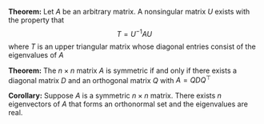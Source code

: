 **Theorem:** Let $A$ be an arbitrary matrix. A nonsingular matrix $U$ exists with the property that
$$
T=U^{-1}AU
$$
where $T$ is an upper triangular matrix whose diagonal entries consist of the eigenvalues of $A$

**Theorem:** The $n\times n$ matrix $A$ is symmetric if and only if there exists a diagonal matrix $D$ and an orthogonal matrix $Q$ with $A=QDQ^{\top}$

**Corollary:** Suppose $A$ is a symmetric $n\times n$ matrix. There exists $n$ eigenvectors of $A$ that forms an orthonormal set and the eigenvalues are real.